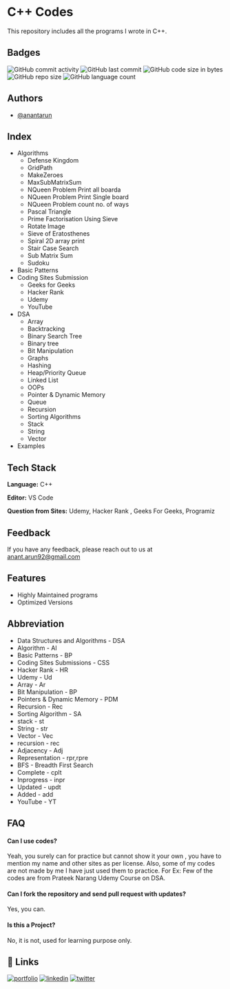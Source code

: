 
# C++ Codes

This repository includes all the programs I wrote in C++.


## Badges

<img alt="GitHub commit activity" src="https://img.shields.io/github/commit-activity/m/RawRapter/CPlusPlus-Codes"> 
<img alt="GitHub last commit" src="https://img.shields.io/github/last-commit/RawRapter/CPlusPlus-Codes">
<img alt="GitHub code size in bytes" src="https://img.shields.io/github/languages/code-size/RawRapter/CPlusPlus-Codes">
<img alt="GitHub repo size" src="https://img.shields.io/github/repo-size/RawRapter/CPlusPlus-Codes">
<img alt="GitHub language count" src="https://img.shields.io/github/languages/count/RawRapter/CPlusPlus-Codes">

  
## Authors

- [@anantarun](https://www.github.com/RawRapter)

  
## Index <All Folders>
- Algorithms
    - Defense Kingdom
    - GridPath
    - MakeZeroes
    - MaxSubMatrixSum
    - NQueen Problem Print all boarda
    - NQueen Problem Print Single board
    - NQueen Problem count no. of ways
    - Pascal Triangle
    - Prime Factorisation Using Sieve
    - Rotate Image
    - Sieve of Eratosthenes
    - Spiral 2D array print
    - Stair Case Search
    - Sub Matrix Sum
    - Sudoku
- Basic Patterns
- Coding Sites Submission
    - Geeks for Geeks
    - Hacker Rank
    - Udemy
    - YouTube
- DSA
    - Array
    - Backtracking
    - Binary Search Tree
    - Binary tree
    - Bit Manipulation
    - Graphs
    - Hashing
    - Heap/Priority Queue
    - Linked List
    - OOPs
    - Pointer & Dynamic Memory
    - Queue
    - Recursion
    - Sorting Algorithms
    - Stack
    - String
    - Vector
- Examples

  
## Tech Stack

**Language:** C++

**Editor:** VS Code

**Question from Sites:** Udemy, Hacker Rank , Geeks For Geeks, Programiz

  
## Feedback

If you have any feedback, please reach out to us at anant.arun92@gmail.com

  
## Features

- Highly Maintained programs
- Optimized Versions

## Abbreviation
- Data Structures and Algorithms - DSA
- Algorithm - Al
- Basic Patterns - BP
- Coding Sites Submissions - CSS
- Hacker Rank - HR
- Udemy - Ud
- Array - Ar
- Bit Manipulation - BP
- Pointers & Dynamic Memory - PDM
- Recursion - Rec
- Sorting Algorithm - SA
- stack - st
- String - str
- Vector - Vec
- recursion - rec
- Adjacency - Adj
- Representation - rpr,rpre
- BFS - Breadth First Search
- Complete - cplt
- Inprogress - inpr
- Updated - updt
- Added - add
- YouTube - YT

  
## FAQ

#### Can I use codes?

Yeah, you surely can for practice but cannot show it your own , you have to mention my name and other sites as per license.
Also, some of my codes are not made by me I have just used them to practice. For Ex: Few of the codes are from Prateek Narang Udemy Course on DSA.

#### Can I fork the repository and send pull request with updates?

Yes, you can.

#### Is this a Project?
No, it is not, used for learning purpose only.

  
## 🔗 Links
[![portfolio](https://img.shields.io/badge/my_portfolio-000?style=for-the-badge&logo=ko-fi&logoColor=white)](https://rawrapter.github.io/portfolio/)
[![linkedin](https://img.shields.io/badge/linkedin-0A66C2?style=for-the-badge&logo=linkedin&logoColor=white)](https://www.linkedin.com/in/anantarun/)
[![twitter](https://img.shields.io/badge/twitter-1DA1F2?style=for-the-badge&logo=twitter&logoColor=white)](https://twitter.com/AnantArun4)